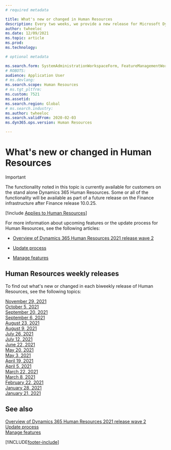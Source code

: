 ```yaml
---
# required metadata

title: What's new or changed in Human Resources
description: Every two weeks, we provide a new release for Microsoft Dynamics 365 Human Resources. The topics listed here detail the changes made each week.
author: twheeloc
ms.date: 12/09/2021
ms.topic: article
ms.prod: 
ms.technology: 

# optional metadata

ms.search.form: SystemAdministrationWorkspaceForm, FeatureManagementWorkspace
# ROBOTS: 
audience: Application User
# ms.devlang: 
ms.search.scope: Human Resources
# ms.tgt_pltfrm: 
ms.custom: 7521
ms.assetid: 
ms.search.region: Global
# ms.search.industry: 
ms.author: twheeloc
ms.search.validFrom: 2020-02-03
ms.dyn365.ops.version: Human Resources

---
```


# What's new or changed in Human Resources

> [!IMPORTANT]
> The functionality noted in this topic is currently available for customers on the stand alone Dynamics 365 Human Resources. Some or all of the functionality will be available as part of a future release on the Finance infrastructure after Finance release 10.0.25.  

[!include [Applies to Human Resources](../includes/applies-to-hr.md)]


For more information about upcoming features or the update process for Human Resources, see the following articles: 

- [Overview of Dynamics 365 Human Resources 2021 release wave 2](/dynamics365-release-plan/2021wave2/human-resources/dynamics365-human-resources/)

- [Update process](hr-admin-setup-update-process.md)

- [Manage features](hr-admin-manage-features.md)

## Human Resources weekly releases

To find out what's new or changed in each biweekly release of Human Resources, see the following topics:

[November 29, 2021](hr-whats-new-2021-11-29.md)<br>
[October 5, 2021](hr-whats-new-2021-10-04.md)</br>
[September 20, 2021](hr-whats-new-2021-09-20.md)</br>
[September 6, 2021](hr-whats-new-2021-09-06.md)</br>
[August 23, 2021](hr-whats-new-2021-08-23.md)</br>
[August 9, 2021](hr-whats-new-2021-08-09.md)</br>
[July 26, 2021](hr-whats-new-2021-07-26.md)</br>
[July 12, 2021](hr-whats-new-2021-07-12.md)</br>
[June 22, 2021](hr-whats-new-2021-06-22.md)</br>
[May 20, 2021](hr-whats-new-2021-05-20.md)</br>
[May 3, 2021](hr-whats-new-2021-05-03.md)</br>
[April 19, 2021](hr-whats-new-2021-04-19.md)</br>
[April 5, 2021](hr-whats-new-2021-04-05.md)</br>
[March 22, 2021](hr-whats-new-2021-03-22.md)</br>
[March 8, 2021](hr-whats-new-2021-03-08.md)</br>
[February 22, 2021](hr-whats-new-2021-02-22.md)</br>
[January 28, 2021](hr-whats-new-2021-01-28.md)</br>
[January 21, 2021](hr-whats-new-2021-01-21.md)</br>



## See also

[Overview of Dynamics 365 Human Resources 2021 release wave 2](/dynamics365-release-plan/2021wave2/human-resources/dynamics365-human-resources/)</br>
[Update process](hr-admin-setup-update-process.md)</br>
[Manage features](hr-admin-manage-features.md)


[!INCLUDE[footer-include](../includes/footer-banner.md)]
